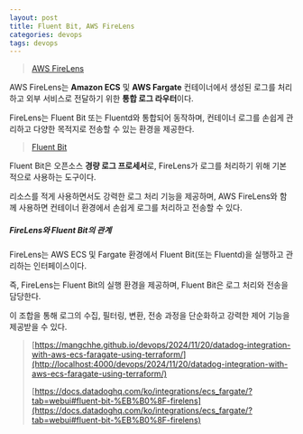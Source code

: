 ```yaml
---
layout: post
title: Fluent Bit, AWS FireLens
categories: devops
tags: devops
---
```


> [AWS FireLens](https://aws.amazon.com/ko/about-aws/whats-new/2019/11/aws-launches-firelens-log-router-for-amazon-ecs-and-aws-fargate/)

AWS FireLens는 **Amazon ECS** 및 **AWS Fargate** 컨테이너에서 생성된 로그를 처리하고 외부 서비스로 전달하기 위한 **통합 로그 라우터**이다. 

FireLens는 Fluent Bit 또는 Fluentd와 통합되어 동작하며, 컨테이너 로그를 손쉽게 관리하고 다양한 목적지로 전송할 수 있는 환경을 제공한다.

> [Fluent Bit](https://github.com/fluent/fluent-bit)

Fluent Bit은 오픈소스 **경량 로그 프로세서**로, FireLens가 로그를 처리하기 위해 기본적으로 사용하는 도구이다.

리소스를 적게 사용하면서도 강력한 로그 처리 기능을 제공하며, AWS FireLens와 함께 사용하면 컨테이너 환경에서 손쉽게 로그를 처리하고 전송할 수 있다.

##### FireLens와 Fluent Bit의 관계

FireLens는 AWS ECS 및 Fargate 환경에서 Fluent Bit(또는 Fluentd)을 실행하고 관리하는 인터페이스이다. 

즉, FireLens는 Fluent Bit의 실행 환경을 제공하며, Fluent Bit은 로그 처리와 전송을 담당한다.

이 조합을 통해 로그의 수집, 필터링, 변환, 전송 과정을 단순화하고 강력한 제어 기능을 제공받을 수 있다.

> [https://mangchhe.github.io/devops/2024/11/20/datadog-integration-with-aws-ecs-faragate-using-terraform/](http://localhost:4000/devops/2024/11/20/datadog-integration-with-aws-ecs-faragate-using-terraform/)
> 
>[https://docs.datadoghq.com/ko/integrations/ecs_fargate/?tab=webui#fluent-bit-%EB%B0%8F-firelens](https://docs.datadoghq.com/ko/integrations/ecs_fargate/?tab=webui#fluent-bit-%EB%B0%8F-firelens)